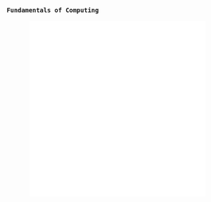 ### `Fundamentals of Computing`

<div align="center">
    <img src="demo2c.svg" width="400" height="400" alt="css-in-readme">
</div>
